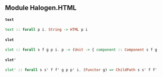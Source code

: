 ## Module Halogen.HTML

#### `text`

``` purescript
text :: forall p i. String -> HTML p i
```

#### `slot`

``` purescript
slot :: forall s f g p i. p -> (Unit -> { component :: Component s f g, initialState :: s }) -> HTML (SlotConstructor s f g p) i
```

#### `slot'`

``` purescript
slot' :: forall s s' f f' g p p' i. (Functor g) => ChildPath s s' f f' p p' -> p -> (Unit -> { component :: Component s f g, initialState :: s }) -> HTML (SlotConstructor s' f' g p') i
```


